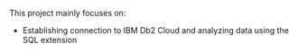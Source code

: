 This project mainly focuses on:

* Establishing connection to IBM Db2 Cloud and analyzing data using the SQL extension

